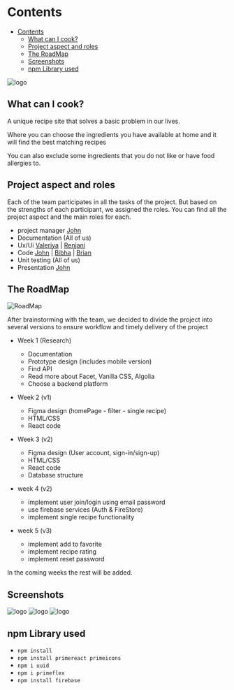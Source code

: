 # Contents

- [Contents](#contents)
  - [What can I cook?](#what-can-i-cook)
  - [Project aspect and roles](#project-aspect-and-roles)
  - [The RoadMap](#the-roadmap)
  - [Screenshots](#screenshots)
  - [npm Library used](#npm-library-used)

![logo](public/assets/logo.png)

## What can I cook?

A unique recipe site that solves a basic problem in our lives.

Where you can choose the ingredients you have available at home and it will find the best matching recipes

You can also exclude some ingredients that you do not like or have food allergies to.

## Project aspect and roles

Each of the team participates in all the tasks of the project. But based on the strengths of each participant, we assigned the roles. You can find all the project aspect and the main roles for each.

- project manager [John](https://github.com/johnedelbi)
- Documentation (All of us)
- Ux/Ui [Valeriya](https://github.com/V-Valkiriya) | [Renjani](https://github.com/renjani2022)
- Code [John](https://github.com/johnedelbi) | [Bibha](https://github.com/bibhasingh) | [Brian](https://github.com/BrianMunene96)
- Unit testing (All of us)
- Presentation [John](https://github.com/johnedelbi)

## The RoadMap

![RoadMap](public/assets/design/../roadmap.jpg)

After brainstorming with the team, we decided to divide the project into several versions to ensure workflow and timely delivery of the project

- Week 1 (Research)
  - Documentation
  - Prototype design (includes mobile version)
  - Find API
  - Read more about Facet, Vanilla CSS, Algolia
  - Choose a backend platform
- Week 2 (v1)
  - Figma design (homePage - filter - single recipe)
  - HTML/CSS
  - React code
- Week 3 (v2)
  - Figma design (User account, sign-in/sign-up)
  - HTML/CSS
  - React code
  - Database structure
- week 4 (v2)
  - implement user join/login using email password
  - use firebase services (Auth & FireStore)
  - implement single recipe functionality
  
- week 5 (v3)
  - implement add to favorite
  - implement recipe rating
  - implement reset password

In the coming weeks the rest will be added.

## Screenshots

![logo](./planning/Assets/figma-homepage.png)
![logo](./planning/Assets/figma-userccount.png)
![logo](./planning/Assets/one-recipe.png)

## npm Library used

- `npm install`
- `npm install primereact primeicons`
- `npm i uuid`
- `npm i primeflex`
- `npm install firebase`
